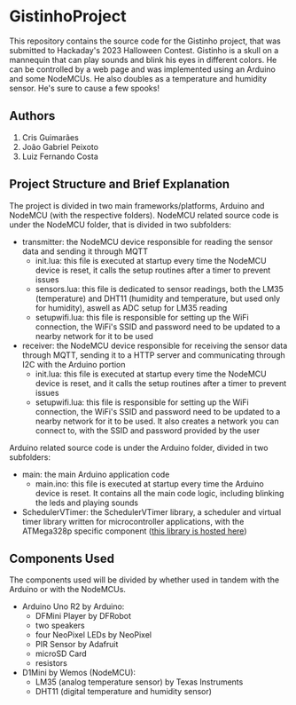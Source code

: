 # GistinhoProject

This repository contains the source code for the Gistinho project, that was submitted to Hackaday's 2023 Halloween Contest. Gistinho is a skull on a mannequin that can play sounds and blink his eyes in different colors. He can be controlled by a web page and was implemented using an Arduino and some NodeMCUs. He also doubles as a temperature and humidity sensor. He's sure to cause a few spooks!

## Authors ##
1. Cris Guimarães
2. João Gabriel Peixoto
3. Luiz Fernando Costa

## Project Structure and Brief Explanation ##
The project is divided in two main frameworks/platforms, Arduino and NodeMCU (with the respective folders). 
NodeMCU related source code is under the NodeMCU folder, that is divided in two subfolders:
* transmitter: the NodeMCU device responsible for reading the sensor data and sending it through MQTT
  - init.lua: this file is executed at startup every time the NodeMCU device is reset, it calls the setup routines after a timer to prevent issues
  - sensors.lua: this file is dedicated to sensor readings, both the LM35 (temperature) and DHT11 (humidity and temperature, but used only for humidity), aswell as ADC setup for LM35 reading
  - setupwifi.lua: this file is responsible for setting up the WiFi connection, the WiFi's SSID and password need to be updated to a nearby network for it to be used 
* receiver: the NodeMCU device responsible for receiving the sensor data through MQTT, sending it to a HTTP server and communicating through I2C with the Arduino portion
  - init.lua: this file is executed at startup every time the NodeMCU device is reset, and it calls the setup routines after a timer to prevent issues
  - setupwifi.lua: this file is responsible for setting up the WiFi connection, the WiFi's SSID and password need to be updated to a nearby network for it to be used. It also creates a network you can connect to, with the SSID and password provided by the user

Arduino related source code is under the Arduino folder, divided in two subfolders:
* main: the main Arduino application code
  - main.ino: this file is executed at startup every time the Arduino device is reset. It contains all the main code logic, including blinking the leds and playing sounds
* SchedulerVTimer: the SchedulerVTimer library, a scheduler and virtual timer library written for microcontroller applications, with the ATMega328p specific component ([this library is hosted here](https://github.com/joaogpd/SchedulerVTimer))

## Components Used ##
The components used will be divided by whether used in tandem with the Arduino or with the NodeMCUs.
* Arduino Uno R2 by Arduino:
  - DFMini Player by DFRobot
  - two speakers
  - four NeoPixel LEDs by NeoPixel
  - PIR Sensor by Adafruit
  - microSD Card
  - resistors
* D1Mini by Wemos (NodeMCU):
  - LM35 (analog temperature sensor) by Texas Instruments
  - DHT11 (digital temperature and humidity sensor)  
